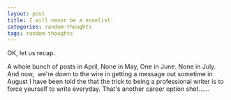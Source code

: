 ```yaml
---
layout: post
title: I will never be a novelist.
categories: random-thoughts
tags: random-thoughts
---
```

OK, let us recap.

A whole bunch of posts in April, 
None in May, One in June.
None in July.
And now,&nbsp; we're down to the wire in getting a message out sometime in August
I have been told the that the trick to being a professional writer is to force yourself to write everyday.
That's another career option shot......